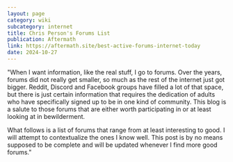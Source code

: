 ```yaml
---
layout: page
category: wiki
subcategory: internet
title: Chris Person's Forums List
publication: Aftermath
link: https://aftermath.site/best-active-forums-internet-today
date: 2024-10-27
---
```


"When I want information, like the real stuff, I go to forums. Over the years, forums did not really get smaller, so much as the rest of the internet just got bigger. Reddit, Discord and Facebook groups have filled a lot of that space, but there is just certain information that requires the dedication of adults who have specifically signed up to be in one kind of community. This blog is a salute to those forums that are either worth participating in or at least looking at in bewilderment.

What follows is a list of forums that range from at least interesting to good. I will attempt to contextualize the ones I know well. This post is by no means supposed to be complete and will be updated whenever I find more good forums."
